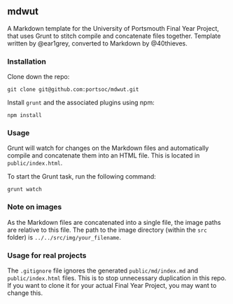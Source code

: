 ## mdwut

A Markdown template for the University of Portsmouth Final Year Project, that uses Grunt to stitch compile and concatenate files together. Template written by @ear1grey, converted to Markdown by @40thieves.

### Installation

Clone down the repo:

	git clone git@github.com:portsoc/mdwut.git

Install `grunt` and the associated plugins using npm:

	npm install

### Usage

Grunt will watch for changes on the Markdown files and automatically compile and concatenate them into an HTML file. This is located in `public/index.html`.

To start the Grunt task, run the following command:

	grunt watch

### Note on images

As the Markdown files are concatenated into a single file, the image paths are relative to this file. The path to the image directory (within the `src` folder) is `../../src/img/your_filename`.

### Usage for real projects

The `.gitignore` file ignores the generated `public/md/index.md` and `public/index.html` files. This is to stop unnecessary duplication in this repo. If you want to clone it for your actual Final Year Project, you may want to change this.